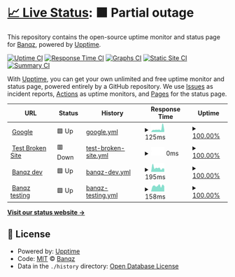 # [📈 Live Status](https://status.banqz.com): <!--live status--> **🟧 Partial outage**

This repository contains the open-source uptime monitor and status page for [Banqz](banqz.com), powered by [Upptime](https://github.com/upptime/upptime).

[![Uptime CI](https://github.com/Banqzinc/upptime/workflows/Uptime%20CI/badge.svg)](https://github.com/Banqzinc/upptime/actions?query=workflow%3A%22Uptime+CI%22)
[![Response Time CI](https://github.com/Banqzinc/upptime/workflows/Response%20Time%20CI/badge.svg)](https://github.com/Banqzinc/upptime/actions?query=workflow%3A%22Response+Time+CI%22)
[![Graphs CI](https://github.com/Banqzinc/upptime/workflows/Graphs%20CI/badge.svg)](https://github.com/Banqzinc/upptime/actions?query=workflow%3A%22Graphs+CI%22)
[![Static Site CI](https://github.com/Banqzinc/upptime/workflows/Static%20Site%20CI/badge.svg)](https://github.com/Banqzinc/upptime/actions?query=workflow%3A%22Static+Site+CI%22)
[![Summary CI](https://github.com/Banqzinc/upptime/workflows/Summary%20CI/badge.svg)](https://github.com/Banqzinc/upptime/actions?query=workflow%3A%22Summary+CI%22)

With [Upptime](https://upptime.js.org), you can get your own unlimited and free uptime monitor and status page, powered entirely by a GitHub repository. We use [Issues](https://github.com/Banqzinc/upptime/issues) as incident reports, [Actions](https://github.com/Banqzinc/upptime/actions) as uptime monitors, and [Pages](https://status.banqz.com) for the status page.

<!--start: status pages-->
<!-- This summary is generated by Upptime (https://github.com/upptime/upptime) -->
<!-- Do not edit this manually, your changes will be overwritten -->
<!-- prettier-ignore -->
| URL | Status | History | Response Time | Uptime |
| --- | ------ | ------- | ------------- | ------ |
| <img alt="" src="https://icons.duckduckgo.com/ip3/www.google.com.ico" height="13"> [Google](https://www.google.com) | 🟩 Up | [google.yml](https://github.com/Banqzinc/upptime/commits/HEAD/history/google.yml) | <details><summary><img alt="Response time graph" src="./graphs/google/response-time-week.png" height="20"> 125ms</summary><br><a href="https://status.banqz.com/history/google"><img alt="Response time 109" src="https://img.shields.io/endpoint?url=https%3A%2F%2Fraw.githubusercontent.com%2FBanqzinc%2Fupptime%2FHEAD%2Fapi%2Fgoogle%2Fresponse-time.json"></a><br><a href="https://status.banqz.com/history/google"><img alt="24-hour response time 80" src="https://img.shields.io/endpoint?url=https%3A%2F%2Fraw.githubusercontent.com%2FBanqzinc%2Fupptime%2FHEAD%2Fapi%2Fgoogle%2Fresponse-time-day.json"></a><br><a href="https://status.banqz.com/history/google"><img alt="7-day response time 125" src="https://img.shields.io/endpoint?url=https%3A%2F%2Fraw.githubusercontent.com%2FBanqzinc%2Fupptime%2FHEAD%2Fapi%2Fgoogle%2Fresponse-time-week.json"></a><br><a href="https://status.banqz.com/history/google"><img alt="30-day response time 110" src="https://img.shields.io/endpoint?url=https%3A%2F%2Fraw.githubusercontent.com%2FBanqzinc%2Fupptime%2FHEAD%2Fapi%2Fgoogle%2Fresponse-time-month.json"></a><br><a href="https://status.banqz.com/history/google"><img alt="1-year response time 109" src="https://img.shields.io/endpoint?url=https%3A%2F%2Fraw.githubusercontent.com%2FBanqzinc%2Fupptime%2FHEAD%2Fapi%2Fgoogle%2Fresponse-time-year.json"></a></details> | <details><summary><a href="https://status.banqz.com/history/google">100.00%</a></summary><a href="https://status.banqz.com/history/google"><img alt="All-time uptime 100.00%" src="https://img.shields.io/endpoint?url=https%3A%2F%2Fraw.githubusercontent.com%2FBanqzinc%2Fupptime%2FHEAD%2Fapi%2Fgoogle%2Fuptime.json"></a><br><a href="https://status.banqz.com/history/google"><img alt="24-hour uptime 100.00%" src="https://img.shields.io/endpoint?url=https%3A%2F%2Fraw.githubusercontent.com%2FBanqzinc%2Fupptime%2FHEAD%2Fapi%2Fgoogle%2Fuptime-day.json"></a><br><a href="https://status.banqz.com/history/google"><img alt="7-day uptime 100.00%" src="https://img.shields.io/endpoint?url=https%3A%2F%2Fraw.githubusercontent.com%2FBanqzinc%2Fupptime%2FHEAD%2Fapi%2Fgoogle%2Fuptime-week.json"></a><br><a href="https://status.banqz.com/history/google"><img alt="30-day uptime 100.00%" src="https://img.shields.io/endpoint?url=https%3A%2F%2Fraw.githubusercontent.com%2FBanqzinc%2Fupptime%2FHEAD%2Fapi%2Fgoogle%2Fuptime-month.json"></a><br><a href="https://status.banqz.com/history/google"><img alt="1-year uptime 100.00%" src="https://img.shields.io/endpoint?url=https%3A%2F%2Fraw.githubusercontent.com%2FBanqzinc%2Fupptime%2FHEAD%2Fapi%2Fgoogle%2Fuptime-year.json"></a></details>
| <img alt="" src="https://icons.duckduckgo.com/ip3/thissitedoesnotexist.koj.co.ico" height="13"> [Test Broken Site](https://thissitedoesnotexist.koj.co) | 🟥 Down | [test-broken-site.yml](https://github.com/Banqzinc/upptime/commits/HEAD/history/test-broken-site.yml) | <details><summary><img alt="Response time graph" src="./graphs/test-broken-site/response-time-week.png" height="20"> 0ms</summary><br><a href="https://status.banqz.com/history/test-broken-site"><img alt="Response time 0" src="https://img.shields.io/endpoint?url=https%3A%2F%2Fraw.githubusercontent.com%2FBanqzinc%2Fupptime%2FHEAD%2Fapi%2Ftest-broken-site%2Fresponse-time.json"></a><br><a href="https://status.banqz.com/history/test-broken-site"><img alt="24-hour response time 0" src="https://img.shields.io/endpoint?url=https%3A%2F%2Fraw.githubusercontent.com%2FBanqzinc%2Fupptime%2FHEAD%2Fapi%2Ftest-broken-site%2Fresponse-time-day.json"></a><br><a href="https://status.banqz.com/history/test-broken-site"><img alt="7-day response time 0" src="https://img.shields.io/endpoint?url=https%3A%2F%2Fraw.githubusercontent.com%2FBanqzinc%2Fupptime%2FHEAD%2Fapi%2Ftest-broken-site%2Fresponse-time-week.json"></a><br><a href="https://status.banqz.com/history/test-broken-site"><img alt="30-day response time 0" src="https://img.shields.io/endpoint?url=https%3A%2F%2Fraw.githubusercontent.com%2FBanqzinc%2Fupptime%2FHEAD%2Fapi%2Ftest-broken-site%2Fresponse-time-month.json"></a><br><a href="https://status.banqz.com/history/test-broken-site"><img alt="1-year response time 0" src="https://img.shields.io/endpoint?url=https%3A%2F%2Fraw.githubusercontent.com%2FBanqzinc%2Fupptime%2FHEAD%2Fapi%2Ftest-broken-site%2Fresponse-time-year.json"></a></details> | <details><summary><a href="https://status.banqz.com/history/test-broken-site">100.00%</a></summary><a href="https://status.banqz.com/history/test-broken-site"><img alt="All-time uptime 100.00%" src="https://img.shields.io/endpoint?url=https%3A%2F%2Fraw.githubusercontent.com%2FBanqzinc%2Fupptime%2FHEAD%2Fapi%2Ftest-broken-site%2Fuptime.json"></a><br><a href="https://status.banqz.com/history/test-broken-site"><img alt="24-hour uptime 100.00%" src="https://img.shields.io/endpoint?url=https%3A%2F%2Fraw.githubusercontent.com%2FBanqzinc%2Fupptime%2FHEAD%2Fapi%2Ftest-broken-site%2Fuptime-day.json"></a><br><a href="https://status.banqz.com/history/test-broken-site"><img alt="7-day uptime 100.00%" src="https://img.shields.io/endpoint?url=https%3A%2F%2Fraw.githubusercontent.com%2FBanqzinc%2Fupptime%2FHEAD%2Fapi%2Ftest-broken-site%2Fuptime-week.json"></a><br><a href="https://status.banqz.com/history/test-broken-site"><img alt="30-day uptime 100.00%" src="https://img.shields.io/endpoint?url=https%3A%2F%2Fraw.githubusercontent.com%2FBanqzinc%2Fupptime%2FHEAD%2Fapi%2Ftest-broken-site%2Fuptime-month.json"></a><br><a href="https://status.banqz.com/history/test-broken-site"><img alt="1-year uptime 100.00%" src="https://img.shields.io/endpoint?url=https%3A%2F%2Fraw.githubusercontent.com%2FBanqzinc%2Fupptime%2FHEAD%2Fapi%2Ftest-broken-site%2Fuptime-year.json"></a></details>
| <img alt="" src="https://icons.duckduckgo.com/ip3/dev.banqz.com.ico" height="13"> [Banqz dev](https://dev.banqz.com) | 🟩 Up | [banqz-dev.yml](https://github.com/Banqzinc/upptime/commits/HEAD/history/banqz-dev.yml) | <details><summary><img alt="Response time graph" src="./graphs/banqz-dev/response-time-week.png" height="20"> 195ms</summary><br><a href="https://status.banqz.com/history/banqz-dev"><img alt="Response time 157" src="https://img.shields.io/endpoint?url=https%3A%2F%2Fraw.githubusercontent.com%2FBanqzinc%2Fupptime%2FHEAD%2Fapi%2Fbanqz-dev%2Fresponse-time.json"></a><br><a href="https://status.banqz.com/history/banqz-dev"><img alt="24-hour response time 156" src="https://img.shields.io/endpoint?url=https%3A%2F%2Fraw.githubusercontent.com%2FBanqzinc%2Fupptime%2FHEAD%2Fapi%2Fbanqz-dev%2Fresponse-time-day.json"></a><br><a href="https://status.banqz.com/history/banqz-dev"><img alt="7-day response time 195" src="https://img.shields.io/endpoint?url=https%3A%2F%2Fraw.githubusercontent.com%2FBanqzinc%2Fupptime%2FHEAD%2Fapi%2Fbanqz-dev%2Fresponse-time-week.json"></a><br><a href="https://status.banqz.com/history/banqz-dev"><img alt="30-day response time 150" src="https://img.shields.io/endpoint?url=https%3A%2F%2Fraw.githubusercontent.com%2FBanqzinc%2Fupptime%2FHEAD%2Fapi%2Fbanqz-dev%2Fresponse-time-month.json"></a><br><a href="https://status.banqz.com/history/banqz-dev"><img alt="1-year response time 157" src="https://img.shields.io/endpoint?url=https%3A%2F%2Fraw.githubusercontent.com%2FBanqzinc%2Fupptime%2FHEAD%2Fapi%2Fbanqz-dev%2Fresponse-time-year.json"></a></details> | <details><summary><a href="https://status.banqz.com/history/banqz-dev">100.00%</a></summary><a href="https://status.banqz.com/history/banqz-dev"><img alt="All-time uptime 99.98%" src="https://img.shields.io/endpoint?url=https%3A%2F%2Fraw.githubusercontent.com%2FBanqzinc%2Fupptime%2FHEAD%2Fapi%2Fbanqz-dev%2Fuptime.json"></a><br><a href="https://status.banqz.com/history/banqz-dev"><img alt="24-hour uptime 100.00%" src="https://img.shields.io/endpoint?url=https%3A%2F%2Fraw.githubusercontent.com%2FBanqzinc%2Fupptime%2FHEAD%2Fapi%2Fbanqz-dev%2Fuptime-day.json"></a><br><a href="https://status.banqz.com/history/banqz-dev"><img alt="7-day uptime 100.00%" src="https://img.shields.io/endpoint?url=https%3A%2F%2Fraw.githubusercontent.com%2FBanqzinc%2Fupptime%2FHEAD%2Fapi%2Fbanqz-dev%2Fuptime-week.json"></a><br><a href="https://status.banqz.com/history/banqz-dev"><img alt="30-day uptime 100.00%" src="https://img.shields.io/endpoint?url=https%3A%2F%2Fraw.githubusercontent.com%2FBanqzinc%2Fupptime%2FHEAD%2Fapi%2Fbanqz-dev%2Fuptime-month.json"></a><br><a href="https://status.banqz.com/history/banqz-dev"><img alt="1-year uptime 99.98%" src="https://img.shields.io/endpoint?url=https%3A%2F%2Fraw.githubusercontent.com%2FBanqzinc%2Fupptime%2FHEAD%2Fapi%2Fbanqz-dev%2Fuptime-year.json"></a></details>
| <img alt="" src="https://icons.duckduckgo.com/ip3/testing.banqz.com.ico" height="13"> [Banqz testing](https://testing.banqz.com) | 🟩 Up | [banqz-testing.yml](https://github.com/Banqzinc/upptime/commits/HEAD/history/banqz-testing.yml) | <details><summary><img alt="Response time graph" src="./graphs/banqz-testing/response-time-week.png" height="20"> 158ms</summary><br><a href="https://status.banqz.com/history/banqz-testing"><img alt="Response time 141" src="https://img.shields.io/endpoint?url=https%3A%2F%2Fraw.githubusercontent.com%2FBanqzinc%2Fupptime%2FHEAD%2Fapi%2Fbanqz-testing%2Fresponse-time.json"></a><br><a href="https://status.banqz.com/history/banqz-testing"><img alt="24-hour response time 147" src="https://img.shields.io/endpoint?url=https%3A%2F%2Fraw.githubusercontent.com%2FBanqzinc%2Fupptime%2FHEAD%2Fapi%2Fbanqz-testing%2Fresponse-time-day.json"></a><br><a href="https://status.banqz.com/history/banqz-testing"><img alt="7-day response time 158" src="https://img.shields.io/endpoint?url=https%3A%2F%2Fraw.githubusercontent.com%2FBanqzinc%2Fupptime%2FHEAD%2Fapi%2Fbanqz-testing%2Fresponse-time-week.json"></a><br><a href="https://status.banqz.com/history/banqz-testing"><img alt="30-day response time 137" src="https://img.shields.io/endpoint?url=https%3A%2F%2Fraw.githubusercontent.com%2FBanqzinc%2Fupptime%2FHEAD%2Fapi%2Fbanqz-testing%2Fresponse-time-month.json"></a><br><a href="https://status.banqz.com/history/banqz-testing"><img alt="1-year response time 141" src="https://img.shields.io/endpoint?url=https%3A%2F%2Fraw.githubusercontent.com%2FBanqzinc%2Fupptime%2FHEAD%2Fapi%2Fbanqz-testing%2Fresponse-time-year.json"></a></details> | <details><summary><a href="https://status.banqz.com/history/banqz-testing">100.00%</a></summary><a href="https://status.banqz.com/history/banqz-testing"><img alt="All-time uptime 99.98%" src="https://img.shields.io/endpoint?url=https%3A%2F%2Fraw.githubusercontent.com%2FBanqzinc%2Fupptime%2FHEAD%2Fapi%2Fbanqz-testing%2Fuptime.json"></a><br><a href="https://status.banqz.com/history/banqz-testing"><img alt="24-hour uptime 100.00%" src="https://img.shields.io/endpoint?url=https%3A%2F%2Fraw.githubusercontent.com%2FBanqzinc%2Fupptime%2FHEAD%2Fapi%2Fbanqz-testing%2Fuptime-day.json"></a><br><a href="https://status.banqz.com/history/banqz-testing"><img alt="7-day uptime 100.00%" src="https://img.shields.io/endpoint?url=https%3A%2F%2Fraw.githubusercontent.com%2FBanqzinc%2Fupptime%2FHEAD%2Fapi%2Fbanqz-testing%2Fuptime-week.json"></a><br><a href="https://status.banqz.com/history/banqz-testing"><img alt="30-day uptime 100.00%" src="https://img.shields.io/endpoint?url=https%3A%2F%2Fraw.githubusercontent.com%2FBanqzinc%2Fupptime%2FHEAD%2Fapi%2Fbanqz-testing%2Fuptime-month.json"></a><br><a href="https://status.banqz.com/history/banqz-testing"><img alt="1-year uptime 99.98%" src="https://img.shields.io/endpoint?url=https%3A%2F%2Fraw.githubusercontent.com%2FBanqzinc%2Fupptime%2FHEAD%2Fapi%2Fbanqz-testing%2Fuptime-year.json"></a></details>

<!--end: status pages-->

[**Visit our status website →**](https://status.banqz.com)

## 📄 License

- Powered by: [Upptime](https://github.com/upptime/upptime)
- Code: [MIT](./LICENSE) © [Banqz](banqz.com)
- Data in the `./history` directory: [Open Database License](https://opendatacommons.org/licenses/odbl/1-0/)
